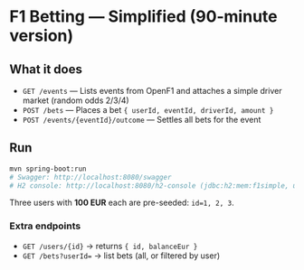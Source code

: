 # F1 Betting — Simplified (90‑minute version)

## What it does
- `GET /events` — Lists events from OpenF1 and attaches a simple driver market (random odds 2/3/4)
- `POST /bets` — Places a bet `{ userId, eventId, driverId, amount }`
- `POST /events/{eventId}/outcome` — Settles all bets for the event

## Run
```bash
mvn spring-boot:run
# Swagger: http://localhost:8080/swagger
# H2 console: http://localhost:8080/h2-console (jdbc:h2:mem:f1simple, user: sa, no password)
```
Three users with **100 EUR** each are pre-seeded: `id=1, 2, 3`.


### Extra endpoints
- `GET /users/{id}` → returns `{ id, balanceEur }`
- `GET /bets?userId=` → list bets (all, or filtered by user)
